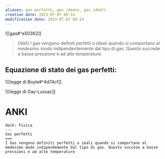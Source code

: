 ```yaml
---
aliases: gas perfetto, gas ideale, gas ideali
creation date: 2023-07-07 09:14
modification date: 2023-07-07 09:14
---
```


![[gas#^e50362]]

>[!def]
>I gas vengono definiti perfetti o ideali quando si comportano al medesimo modo indipendentemente dal tipo di gas. Questo succede a basse pressione e ad alte temperature.


## Equazione di stato dei gas perfetti:
![[legge di Boyle#^4d74cf]]

![[legge di Gay-Lussac]]


# ANKI

```anki
deck: Fisica
---
Gas perfetti
===
I Gas vengono definiti perfetti o ieali quando si comportano al medesimo modo indipendemente dal tipo di gas. Questo succese a basse pressioni e ad alte temperature
```
